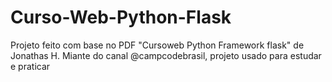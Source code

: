# Curso-Web-Python-Flask
Projeto feito com base no PDF "Cursoweb Python Framework flask" de Jonathas H. Miante do canal @campcodebrasil, projeto usado para estudar e praticar

